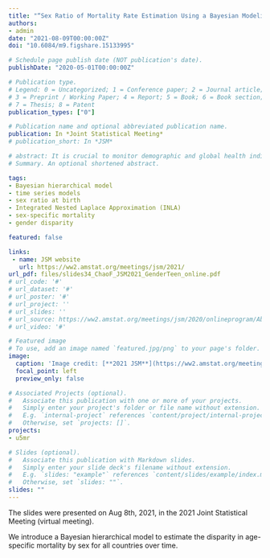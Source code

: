 ```yaml
---
title: "“Sex Ratio of Mortality Rate Estimation Using a Bayesian Modeling Approach"
authors:
- admin
date: "2021-08-09T00:00:00Z"
doi: "10.6084/m9.figshare.15133995"

# Schedule page publish date (NOT publication's date).
publishDate: "2020-05-01T00:00:00Z"

# Publication type.
# Legend: 0 = Uncategorized; 1 = Conference paper; 2 = Journal article;
# 3 = Preprint / Working Paper; 4 = Report; 5 = Book; 6 = Book section;
# 7 = Thesis; 8 = Patent
publication_types: ["0"]

# Publication name and optional abbreviated publication name.
publication: In *Joint Statistical Meeting*
# publication_short: In *JSM*

# abstract: It is crucial to monitor demographic and global health indicators accurately in order to optimize resource allocation. This is especially so in developing countries where the improvement of these health indicators is most needed. However, estimating and validating these indicators are fraught with challenges, one of which being the paucity of accurate data. The Bayesian modeling approach implemented in my research provides more objective, data-driven insights into estimation of demographic and global health indicators. We provide a set of important analyses and fill the previous research void on selected indicators. We take account of the data quality that varies across different sources as well as infer the levels and trends of indicators in countries and periods with limited data by data-rich country-years. The resulting estimates provide new insights into the sex ratio at birth and child mortality globally. The methods and results have been used by international agencies for policy making.
# Summary. An optional shortened abstract.

tags:
- Bayesian hierarchical model
- time series models
- sex ratio at birth
- Integrated Nested Laplace Approximation (INLA)
- sex-specific mortality
- gender disparity

featured: false

links:
 - name: JSM website
   url: https://ww2.amstat.org/meetings/jsm/2021/
url_pdf: files/slides34_ChaoF_JSM2021_GenderTeen_online.pdf
# url_code: '#'
# url_dataset: '#'
# url_poster: '#'
# url_project: ''
# url_slides: ''
# url_source: https://ww2.amstat.org/meetings/jsm/2020/onlineprogram/AbstractDetails.cfm?abstractid=309624
# url_video: '#'

# Featured image
# To use, add an image named `featured.jpg/png` to your page's folder. 
image:
  caption: 'Image credit: [**2021 JSM**](https://ww2.amstat.org/meetings/jsm/2021/)'
  focal_point: left
  preview_only: false

# Associated Projects (optional).
#   Associate this publication with one or more of your projects.
#   Simply enter your project's folder or file name without extension.
#   E.g. `internal-project` references `content/project/internal-project/index.md`.
#   Otherwise, set `projects: []`.
projects:
- u5mr

# Slides (optional).
#   Associate this publication with Markdown slides.
#   Simply enter your slide deck's filename without extension.
#   E.g. `slides: "example"` references `content/slides/example/index.md`.
#   Otherwise, set `slides: ""`.
slides: ""
---
```


The slides were presented on Aug 8th, 2021, in the 2021 Joint Statistical Meeting (virtual meeting).

We introduce a Bayesian hierarchical model to estimate the disparity in age-specific mortality by sex for all countries over time.

